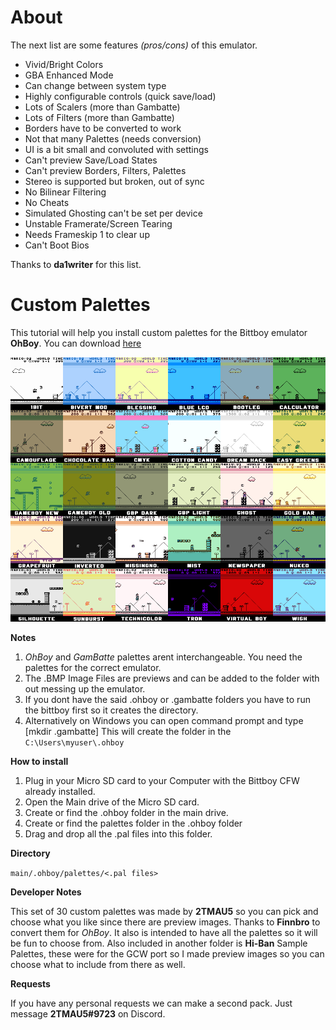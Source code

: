 # About

The next list are some features _(pros/cons)_ of this emulator.

- Vivid/Bright Colors
- GBA Enhanced Mode 
- Can change between system type
- Highly configurable controls (quick save/load)
- Lots of Scalers (more than Gambatte)
- Lots of Filters (more than Gambatte)
- Borders have to be converted to work
- Not that many Palettes (needs conversion)
- UI is a bit small and convoluted with settings
- Can't preview Save/Load States
- Can't preview Borders, Filters, Palettes
- Stereo is supported but broken, out of sync
- No Bilinear Filtering
- No Cheats
- Simulated Ghosting can't be set per device
- Unstable Framerate/Screen Tearing
- Needs Frameskip 1 to clear up
- Can't Boot Bios 

Thanks to **da1writer** for this list.

# Custom Palettes

This tutorial will help you install custom palettes for the Bittboy emulator **OhBoy**. You can download [here](assets/2TMAU5_Custom_Palettes_for_Ohboy.zip)

![ohboy-palletes](imgs/58358039-30547880-7e4b-11e9-9157-398baa9dc466.png)

**Notes**
1. _OhBoy_ and _GamBatte_ palettes arent interchangeable. You need the palettes for the correct emulator.
2. The .BMP Image Files are previews and can be added to the folder with out messing up the emulator.
3. If you dont have the said .ohboy or .gambatte folders you have to run the bittboy first so it creates the directory.
4. Alternatively on Windows you can open command prompt and type [mkdir .gambatte] This will create the folder in the `C:\Users\myuser\.ohboy`

**How to install**
1. Plug in your Micro SD card to your Computer with the Bittboy CFW already installed.
2. Open the Main drive of the Micro SD card.
3. Create or find the .ohboy folder in the main drive.
4. Create or find the palettes folder in the .ohboy folder
5. Drag and drop all the .pal files into this folder.

**Directory**

`main/.ohboy/palettes/<.pal files>`

**Developer Notes**

This set of 30 custom palettes was made by **2TMAU5** so you can pick and choose what you like since there are preview images. Thanks to **Finnbro** to convert them for _OhBoy_.
It also is intended to have all the palettes so it will be fun to choose from. Also included in another folder is **Hi-Ban** Sample Palettes, these were for the GCW port so I made preview images so you can choose what to include from there as well.

**Requests**

If you have any personal requests we can make a second pack. Just message **2TMAU5#9723** on Discord.